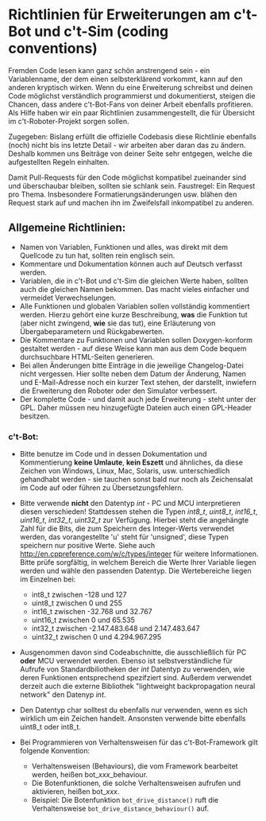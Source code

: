 # Richtlinien für Erweiterungen am c't-Bot und c't-Sim (coding conventions)

Fremden Code lesen kann ganz schön anstrengend sein - ein Variablenname, der dem einen selbsterklärend vorkommt, kann auf den anderen kryptisch wirken. Wenn du eine Erweiterung schreibst und deinen Code möglichst verständlich programmierst und dokumentierst, steigen die Chancen, dass andere c't-Bot-Fans von deiner Arbeit ebenfalls profitieren. Als Hilfe haben wir ein paar Richtlinien zusammengestellt, die für Übersicht im c't-Roboter-Projekt sorgen sollen.

Zugegeben: Bislang erfüllt die offizielle Codebasis diese Richtlinie ebenfalls (noch) nicht bis ins letzte Detail - wir arbeiten aber daran das zu ändern. Deshalb kommen uns Beiträge von deiner Seite sehr entgegen, welche die aufgestellten Regeln einhalten.

Damit Pull-Requests für den Code möglichst kompatibel zueinander sind und überschaubar bleiben, sollten sie schlank sein. Faustregel: Ein Request pro Thema. Insbesondere Formatierungsänderungen usw. blähen den Request stark auf und machen ihn im Zweifelsfall inkompatibel zu anderen.

## Allgemeine Richtlinien:

* Namen von Variablen, Funktionen und alles, was direkt mit dem Quellcode zu tun hat, sollten rein englisch sein.
* Kommentare und Dokumentation können auch auf Deutsch verfasst werden.
* Variablen, die in c't-Bot und c't-Sim die gleichen Werte haben, sollten auch die gleichen Namen bekommen. Das macht vieles einfacher und vermeidet Verwechselungen.
* Alle Funktionen und globalen Variablen sollen vollständig kommentiert werden. Hierzu gehört eine kurze Beschreibung, **was** die Funktion tut (aber nicht zwingend, **wie** sie das tut), eine Erläuterung von Übergabeparametern und Rückgabewerten.
* Die Kommentare zu Funktionen und Variablen sollen Doxygen-konform gestaltet werden - auf diese Weise kann man aus dem Code bequem durchsuchbare HTML-Seiten generieren.
* Bei allen Änderungen bitte Einträge in die jeweilige Changelog-Datei nicht vergessen. Hier sollte neben dem Datum der Änderung, Namen und E-Mail-Adresse noch ein kurzer Text stehen, der darstellt, inwiefern die Erweiterung den Roboter oder den Simulator verbessert.
* Der komplette Code - und damit auch jede Erweiterung - steht unter der GPL. Daher müssen neu hinzugefügte Dateien auch einen GPL-Header besitzen.

### c't-Bot:
* Bitte benutze im Code und in dessen Dokumentation und Kommentierung **keine Umlaute**, **kein Eszett** und ähnliches, da diese Zeichen von Windows, Linux, Mac, Solaris, usw. unterschiedlich gehandhabt werden - sie tauchen sonst bald nur noch als Zeichensalat im Code auf oder führen zu Übersetzungsfehlern.

* Bitte verwende **nicht** den Datentyp *int* - PC und MCU interpretieren diesen verschieden! Stattdessen stehen die Typen *int8_t*, *uint8_t*, *int16_t*, *uint16_t*, *int32_t*, *uint32_t* zur Verfügung. Hierbei steht die angehängte Zahl für die Bits, die zum Speichern des Integer-Werts verwendet werden, das vorangestellte 'u' steht für 'unsigned', diese Typen speichern nur positive Werte. Siehe auch http://en.cppreference.com/w/c/types/integer für weitere Informationen. Bitte prüfe sorgfältig, in welchem Bereich die Werte Ihrer Variable liegen werden und wähle den passenden Datentyp.
Die Wertebereiche liegen im Einzelnen bei:
  * int8_t zwischen -128 und 127
  * uint8_t zwischen 0 und 255
  * int16_t zwischen -32.768 und 32.767
  * uint16_t zwischen 0 und 65.535
  * int32_t zwischen -2.147.483.648 und 2.147.483.647
  * uint32_t zwischen 0 und 4.294.967.295

* Ausgenommen davon sind Codeabschnitte, die ausschließlich für PC **oder** MCU verwendet werden. Ebenso ist selbstverständliche für Aufrufe von Standardbiliotheken der *int* Datentyp zu verwenden, wie deren Funktionen entsprechend spezifziert sind. Außerdem verwendet derzeit auch die externe Bibliothek "lightweight backpropagation neural network" den Datenyp *int*.

* Den Datentyp char solltest du ebenfalls nur verwenden, wenn es sich wirklich um ein Zeichen handelt. Ansonsten verwende bitte ebenfalls uint8_t oder int8_t.

* Bei Programmieren von Verhaltensweisen für das c't-Bot-Framework gilt folgende Konvention:
  * Verhaltensweisen (Behaviours), die vom Framework bearbeitet werden, heißen bot_*xxx*_behaviour.
  * Die Botenfunktionen, die solche Verhaltensweisen aufrufen und aktivieren, heißen bot_*xxx*.
  * Beispiel: Die Botenfunktion <code>bot_drive_distance()</code> ruft die Verhaltensweise <code>bot_drive_distance_behaviour()</code> auf.

